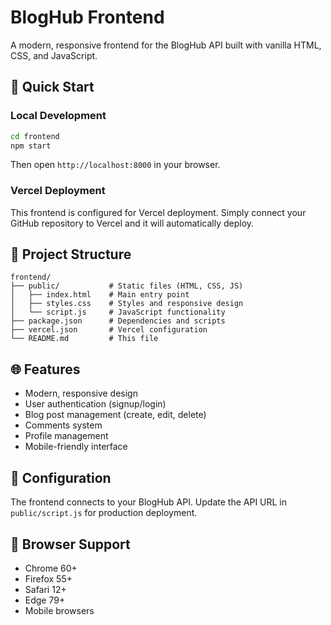 # BlogHub Frontend

A modern, responsive frontend for the BlogHub API built with vanilla HTML, CSS, and JavaScript.

## 🚀 Quick Start

### Local Development
```bash
cd frontend
npm start
```
Then open `http://localhost:8000` in your browser.

### Vercel Deployment
This frontend is configured for Vercel deployment. Simply connect your GitHub repository to Vercel and it will automatically deploy.

## 📁 Project Structure
```
frontend/
├── public/           # Static files (HTML, CSS, JS)
│   ├── index.html    # Main entry point
│   ├── styles.css    # Styles and responsive design
│   └── script.js     # JavaScript functionality
├── package.json      # Dependencies and scripts
├── vercel.json       # Vercel configuration
└── README.md         # This file
```

## 🌐 Features
- Modern, responsive design
- User authentication (signup/login)
- Blog post management (create, edit, delete)
- Comments system
- Profile management
- Mobile-friendly interface

## 🔧 Configuration
The frontend connects to your BlogHub API. Update the API URL in `public/script.js` for production deployment.

## 📱 Browser Support
- Chrome 60+
- Firefox 55+
- Safari 12+
- Edge 79+
- Mobile browsers
